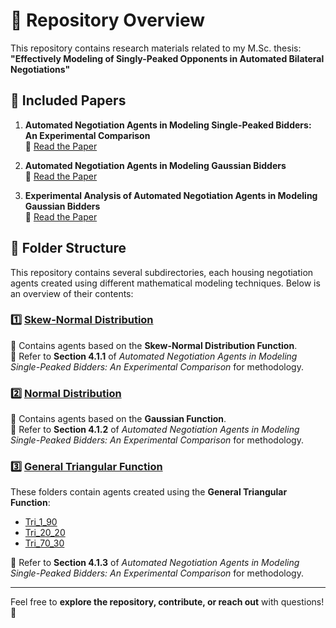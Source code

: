 # 📌 Repository Overview

This repository contains research materials related to my M.Sc. thesis:  
**"Effectively Modeling of Singly-Peaked Opponents in Automated Bilateral Negotiations"**  

## 📄 Included Papers  

1. **Automated Negotiation Agents in Modeling Single-Peaked Bidders: An Experimental Comparison**  
   📎 [Read the Paper](<https://www.mdpi.com/2078-2489/15/8/508>)  

2. **Automated Negotiation Agents in Modeling Gaussian Bidders**  
   📎 [Read the Paper](<https://miscj.aut.ac.ir/article_5287.html>)  

3. **Experimental Analysis of Automated Negotiation Agents in Modeling Gaussian Bidders**  
   📎 [Read the Paper](<https://ieeexplore.ieee.org/abstract/document/9685464>)  


## 📂 Folder Structure  

This repository contains several subdirectories, each housing negotiation agents created using different mathematical modeling techniques. Below is an overview of their contents:  

### 1️⃣ [Skew-Normal Distribution](Skew_normal_Distribution/)  
🔹 Contains agents based on the **Skew-Normal Distribution Function**.  
🔹 Refer to **Section 4.1.1** of *Automated Negotiation Agents in Modeling Single-Peaked Bidders: An Experimental Comparison* for methodology.  

### 2️⃣ [Normal Distribution](Normal_Distribution/)  
🔹 Contains agents based on the **Gaussian Function**.  
🔹 Refer to **Section 4.1.2** of *Automated Negotiation Agents in Modeling Single-Peaked Bidders: An Experimental Comparison* for methodology.  


### 3️⃣ [General Triangular Function](Tri_1_90/)  
These folders contain agents created using the **General Triangular Function**:  
- [Tri_1_90](Tri_1_90/)  
- [Tri_20_20](Tri_20_20/)  
- [Tri_70_30](Tri_70_30/)  

🔹 Refer to **Section 4.1.3** of *Automated Negotiation Agents in Modeling Single-Peaked Bidders: An Experimental Comparison* for methodology.  

---
Feel free to **explore the repository, contribute, or reach out** with questions! 🚀  
